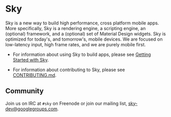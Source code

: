 Sky
===

Sky is a new way to build high performance, cross platform mobile apps.
More specifically, Sky is a rendering engine, a scripting engine, an
(optional) framework, and a (optional) set of Material Design widgets.
Sky is optimized for today's, and tomorrow's, mobile devices. We are focused
on low-latency input, high frame rates, and we are purely mobile first.

 - For information about using Sky to build apps, please see
   [Getting Started with Sky](sky/packages/sky/README.md).

 - For information about contributing to Sky, please see
   [CONTRIBUTING.md](CONTRIBUTING.md).

Community
---------

Join us on IRC at `#sky` on Freenode or join our mailing list,
[sky-dev@googlegroups.com](https://groups.google.com/forum/#!forum/sky-dev).
